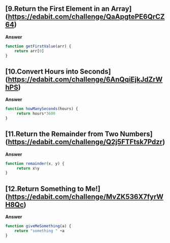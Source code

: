 ## [9.Return the First Element in an Array] (https://edabit.com/challenge/QaApgtePE6QrCZ64)
**Answer**

```js
function getFirstValue(arr) {
	return arr[0]
}
```

## [10.Convert Hours into Seconds] (https://edabit.com/challenge/6AnQqiEjkJdZrWhPS)
**Answer**

```js
function howManySeconds(hours) {
	 return hours*3600
}
```


## [11.Return the Remainder from Two Numbers] (https://edabit.com/challenge/Q2j5FTFtsk7Pdzr)
**Answer**

```js
function remainder(x, y) {
	 return x%y
}

```


## [12.Return Something to Me!] (https://edabit.com/challenge/MvZK536X7fyrWH8Qc)

**Answer**
```js
function giveMeSomething(a) {
	return "something " +a
}
```


